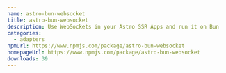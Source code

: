 ```yaml
---
name: astro-bun-websocket
title: astro-bun-websocket
description: Use WebSockets in your Astro SSR Apps and run it on Bun
categories:
  - adapters
npmUrl: https://www.npmjs.com/package/astro-bun-websocket
homepageUrl: https://www.npmjs.com/package/astro-bun-websocket
downloads: 39
---
```

